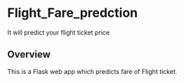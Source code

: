 # Flight_Fare_predction
It will predict your flight ticket price

## Overview
This is a Flask web app which predicts fare of Flight ticket.

